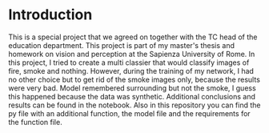 # Introduction
This is a special project that we agreed on together with the TC head of the education department. This project is part of my master's thesis and homework on vision and perception
at the Sapienza University of Rome. In this project, I tried to create a multi classier that would classify images of fire, smoke and nothing. However, during the training
of my network, I had no other choice but to get rid of the smoke images only, because the results were very bad. Model remembered surrounding but not the smoke, I guess
this happened because the data was synthetic. Additional conclusions and results can be found in the notebook. Also in this repository you can find the py file with an additional
function, the model file and the requirements for the function file.

